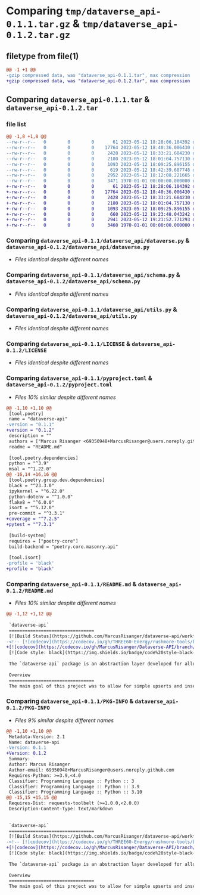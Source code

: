 # Comparing `tmp/dataverse_api-0.1.1.tar.gz` & `tmp/dataverse_api-0.1.2.tar.gz`

## filetype from file(1)

```diff
@@ -1 +1 @@
-gzip compressed data, was "dataverse_api-0.1.1.tar", max compression
+gzip compressed data, was "dataverse_api-0.1.2.tar", max compression
```

## Comparing `dataverse_api-0.1.1.tar` & `dataverse_api-0.1.2.tar`

### file list

```diff
@@ -1,8 +1,8 @@
--rw-r--r--   0        0        0       61 2023-05-12 18:28:06.104392 dataverse_api-0.1.1/dataverse_api/__init__.py
--rw-r--r--   0        0        0    17764 2023-05-12 18:40:36.006430 dataverse_api-0.1.1/dataverse_api/dataverse.py
--rw-r--r--   0        0        0     2428 2023-05-12 18:33:21.684230 dataverse_api-0.1.1/dataverse_api/schema.py
--rw-r--r--   0        0        0     2180 2023-05-12 18:01:04.757130 dataverse_api-0.1.1/dataverse_api/utils.py
--rw-r--r--   0        0        0     1093 2023-05-12 18:09:25.896155 dataverse_api-0.1.1/LICENSE
--rw-r--r--   0        0        0      619 2023-05-12 18:42:39.687748 dataverse_api-0.1.1/pyproject.toml
--rw-r--r--   0        0        0     2952 2023-05-12 18:12:08.221665 dataverse_api-0.1.1/README.md
--rw-r--r--   0        0        0     3471 1970-01-01 00:00:00.000000 dataverse_api-0.1.1/PKG-INFO
+-rw-r--r--   0        0        0       61 2023-05-12 18:28:06.104392 dataverse_api-0.1.2/dataverse_api/__init__.py
+-rw-r--r--   0        0        0    17764 2023-05-12 18:40:36.006430 dataverse_api-0.1.2/dataverse_api/dataverse.py
+-rw-r--r--   0        0        0     2428 2023-05-12 18:33:21.684230 dataverse_api-0.1.2/dataverse_api/schema.py
+-rw-r--r--   0        0        0     2180 2023-05-12 18:01:04.757130 dataverse_api-0.1.2/dataverse_api/utils.py
+-rw-r--r--   0        0        0     1093 2023-05-12 18:09:25.896155 dataverse_api-0.1.2/LICENSE
+-rw-r--r--   0        0        0      660 2023-05-12 19:23:48.043242 dataverse_api-0.1.2/pyproject.toml
+-rw-r--r--   0        0        0     2941 2023-05-12 19:21:52.771293 dataverse_api-0.1.2/README.md
+-rw-r--r--   0        0        0     3460 1970-01-01 00:00:00.000000 dataverse_api-0.1.2/PKG-INFO
```

### Comparing `dataverse_api-0.1.1/dataverse_api/dataverse.py` & `dataverse_api-0.1.2/dataverse_api/dataverse.py`

 * *Files identical despite different names*

### Comparing `dataverse_api-0.1.1/dataverse_api/schema.py` & `dataverse_api-0.1.2/dataverse_api/schema.py`

 * *Files identical despite different names*

### Comparing `dataverse_api-0.1.1/dataverse_api/utils.py` & `dataverse_api-0.1.2/dataverse_api/utils.py`

 * *Files identical despite different names*

### Comparing `dataverse_api-0.1.1/LICENSE` & `dataverse_api-0.1.2/LICENSE`

 * *Files identical despite different names*

### Comparing `dataverse_api-0.1.1/pyproject.toml` & `dataverse_api-0.1.2/pyproject.toml`

 * *Files 10% similar despite different names*

```diff
@@ -1,10 +1,10 @@
 [tool.poetry]
 name = "dataverse-api"
-version = "0.1.1"
+version = "0.1.2"
 description = ""
 authors = ["Marcus Risanger <69350948+MarcusRisanger@users.noreply.github.com>"]
 readme = "README.md"
 
 [tool.poetry.dependencies]
 python = "^3.9"
 msal = "^1.22.0"
@@ -16,14 +16,16 @@
 [tool.poetry.group.dev.dependencies]
 black = "^23.3.0"
 ipykernel = "^6.22.0"
 python-dotenv = "^1.0.0"
 flake8 = "^6.0.0"
 isort = "^5.12.0"
 pre-commit = "^3.3.1"
+coverage = "^7.2.5"
+pytest = "^7.3.1"
 
 [build-system]
 requires = ["poetry-core"]
 build-backend = "poetry.core.masonry.api"
 
 [tool.isort]
-profile = 'black'
+profile = 'black'
```

### Comparing `dataverse_api-0.1.1/README.md` & `dataverse_api-0.1.2/README.md`

 * *Files 10% similar despite different names*

```diff
@@ -1,12 +1,12 @@
 
 `dataverse-api`
 ================================
 [![Build Status](https://github.com/MarcusRisanger/dataverse-api/workflows/release/badge.svg)](https://github.com/MarcusRisanger/dataverse-api/actions)
-<!-- [![codecov](https://codecov.io/gh/THREE60-Energy/rushmore-tools/branch/main/graph/badge.svg)](https://codecov.io/gh/THREE60-Energy/rushmore-tools) -->
+[![codecov](https://codecov.io/gh/MarcusRisanger/Dataverse-API/branch/main/graph/badge.svg)](https://codecov.io/gh/MarcusRisanger/Dataverse-API)
 [![Code style: black](https://img.shields.io/badge/code%20style-black-000000.svg)](https://github.com/ambv/black)
 
 The `dataverse-api` package is an abstraction layer developed for allowing simple interaction with Microsoft Dataverse Web API.
 
 Overview
 ================================
 The main goal of this project was to allow for simple upserts and inserts of data into Dataverse tables using simple and ubiquitous data structures, with use of batch requests to avoid frequent hits on the REST API. It is based on Python 3.9 to be compatible with current Python runtimes in Azure Functions.
```

### Comparing `dataverse_api-0.1.1/PKG-INFO` & `dataverse_api-0.1.2/PKG-INFO`

 * *Files 9% similar despite different names*

```diff
@@ -1,10 +1,10 @@
 Metadata-Version: 2.1
 Name: dataverse-api
-Version: 0.1.1
+Version: 0.1.2
 Summary: 
 Author: Marcus Risanger
 Author-email: 69350948+MarcusRisanger@users.noreply.github.com
 Requires-Python: >=3.9,<4.0
 Classifier: Programming Language :: Python :: 3
 Classifier: Programming Language :: Python :: 3.9
 Classifier: Programming Language :: Python :: 3.10
@@ -15,15 +15,15 @@
 Requires-Dist: requests-toolbelt (>=1.0.0,<2.0.0)
 Description-Content-Type: text/markdown
 
 
 `dataverse-api`
 ================================
 [![Build Status](https://github.com/MarcusRisanger/dataverse-api/workflows/release/badge.svg)](https://github.com/MarcusRisanger/dataverse-api/actions)
-<!-- [![codecov](https://codecov.io/gh/THREE60-Energy/rushmore-tools/branch/main/graph/badge.svg)](https://codecov.io/gh/THREE60-Energy/rushmore-tools) -->
+[![codecov](https://codecov.io/gh/MarcusRisanger/Dataverse-API/branch/main/graph/badge.svg)](https://codecov.io/gh/MarcusRisanger/Dataverse-API)
 [![Code style: black](https://img.shields.io/badge/code%20style-black-000000.svg)](https://github.com/ambv/black)
 
 The `dataverse-api` package is an abstraction layer developed for allowing simple interaction with Microsoft Dataverse Web API.
 
 Overview
 ================================
 The main goal of this project was to allow for simple upserts and inserts of data into Dataverse tables using simple and ubiquitous data structures, with use of batch requests to avoid frequent hits on the REST API. It is based on Python 3.9 to be compatible with current Python runtimes in Azure Functions.
```

